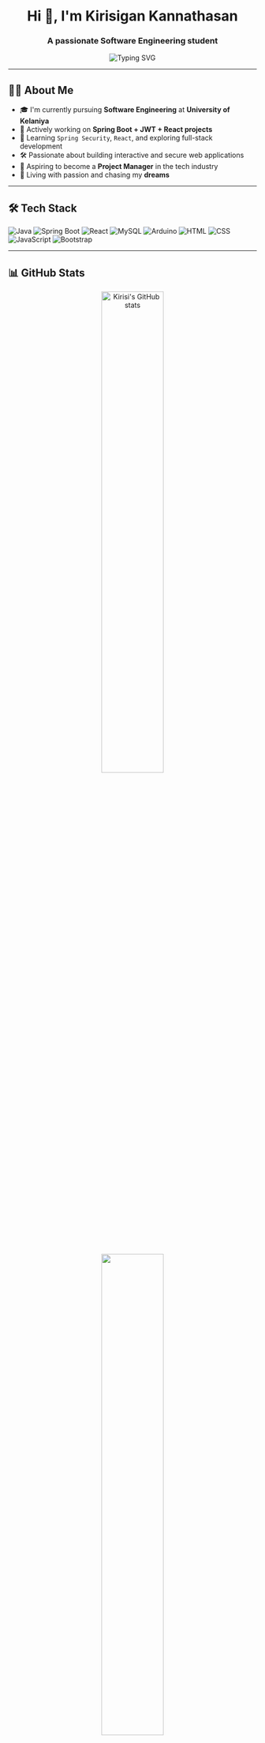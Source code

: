 <h1 align="center">Hi 👋, I'm Kirisigan Kannathasan</h1>
<h3 align="center">A passionate Software Engineering student </h3>

<p align="center">
  <img src="https://readme-typing-svg.demolab.com?font=Fira+Code&pause=1000&center=true&width=435&lines=Full-stack+Developer+in+Progress;" alt="Typing SVG" />
</p>

---

## 🧑‍💻 About Me

- 🎓 I'm currently pursuing **Software Engineering** at **University of Kelaniya**
- 🚀 Actively working on **Spring Boot + JWT + React projects**
- 🌱 Learning `Spring Security`, `React`, and exploring full-stack development
- 🛠️ Passionate about building interactive and secure web applications
- 🎯 Aspiring to become a **Project Manager** in the tech industry
- 💖 Living with passion and chasing my **dreams**

---

## 🛠️ Tech Stack

![Java](https://img.shields.io/badge/Java-ED8B00?style=for-the-badge&logo=java&logoColor=white)
![Spring Boot](https://img.shields.io/badge/Spring_Boot-6DB33F?style=for-the-badge&logo=spring-boot&logoColor=white)
![React](https://img.shields.io/badge/React-20232A?style=for-the-badge&logo=react&logoColor=61DAFB)
![MySQL](https://img.shields.io/badge/MySQL-005C84?style=for-the-badge&logo=mysql&logoColor=white)
![Arduino](https://img.shields.io/badge/Arduino-00979D?style=for-the-badge&logo=arduino&logoColor=white)
![HTML](https://img.shields.io/badge/HTML5-E34F26?style=for-the-badge&logo=html5&logoColor=white)
![CSS](https://img.shields.io/badge/CSS3-1572B6?style=for-the-badge&logo=css3&logoColor=white)
![JavaScript](https://img.shields.io/badge/JavaScript-F7DF1E?style=for-the-badge&logo=javascript&logoColor=black)
![Bootstrap](https://img.shields.io/badge/Bootstrap-563D7C?style=for-the-badge&logo=bootstrap&logoColor=white)

---

## 📊 GitHub Stats

<p align="center">
  <img src="https://github-readme-stats.vercel.app/api?username=Kirisi15&show_icons=true&theme=tokyonight" alt="Kirisi's GitHub stats" width="50%"/>
  <img src="https://github-readme-streak-stats.herokuapp.com?user=Kirisi15&theme=tokyonight&hide_border=false" width="50%"/>
</p>

---

## 🏆 Achievements

- 🎯 `Pull Shark` contributor badge
- ⭐ Open source enthusiast
- 💬 Sharing knowledge and always learning


---

## 🌐 Connect with Me

[![LinkedIn](https://img.shields.io/badge/LinkedIn-Kirisi-blue?style=for-the-badge&logo=linkedin)](https://www.linkedin.com/in/your-link/)
[![Gmail](https://img.shields.io/badge/Gmail-kkirisigan@gmail.com-red?style=for-the-badge&logo=gmail)](mailto:kkirisigan@gmail.com)

---

## 💬 Fun Fact

> _"Code is like humor. When you have to explain it, it’s bad."_ – Cory House

---

<p align="center">
  <img src="https://media.giphy.com/media/qgQUggAC3Pfv687qPC/giphy.gif" width="250">
</p>
